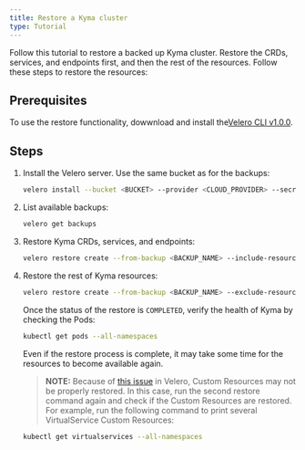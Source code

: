 ```yaml
---
title: Restore a Kyma cluster
type: Tutorial
---
```


Follow this tutorial to restore a backed up Kyma cluster. Restore the CRDs, services, and endpoints first, and then the rest of the resources. Follow these steps to restore the resources: 

## Prerequisites

To use the restore functionality, dowwnload and install the[Velero CLI v1.0.0](https://github.com/heptio/velero/releases/tag/v1.0.0).


## Steps

1. Install the Velero server. Use the same bucket as for the backups:

    ```bash
    velero install --bucket <BUCKET> --provider <CLOUD_PROVIDER> --secret-file <CREDENTIALS_FILE> --restore-only --wait
    ```

2. List available backups:

    ```bash
    velero get backups
    ```

3. Restore Kyma CRDs, services, and endpoints:

    ```bash
    velero restore create --from-backup <BACKUP_NAME> --include-resources customresourcedefinitions.apiextensions.k8s.io,services,endpoints --include-cluster-resources --wait
    ```

4. Restore the rest of Kyma resources:

    ```bash
    velero restore create --from-backup <BACKUP_NAME> --exclude-resources customresourcedefinitions.apiextensions.k8s.io,services,endpoints --include-cluster-resources --restore-volumes --wait
    ```

    Once the status of the restore is `COMPLETED`, verify the health of Kyma by checking the Pods:

    ```bash
    kubectl get pods --all-namespaces
    ```

    Even if the restore process is complete, it may take some time for the resources to become available again.

    > **NOTE:** Because of [this issue](https://github.com/heptio/velero/issues/1633) in Velero, Custom Resources may not be properly restored. In this case, run the second restore command again and check if the Custom Resources are restored. For example, run the following command to print several VirtualService Custom Resources:

    ```bash
    kubectl get virtualservices --all-namespaces
    ```
